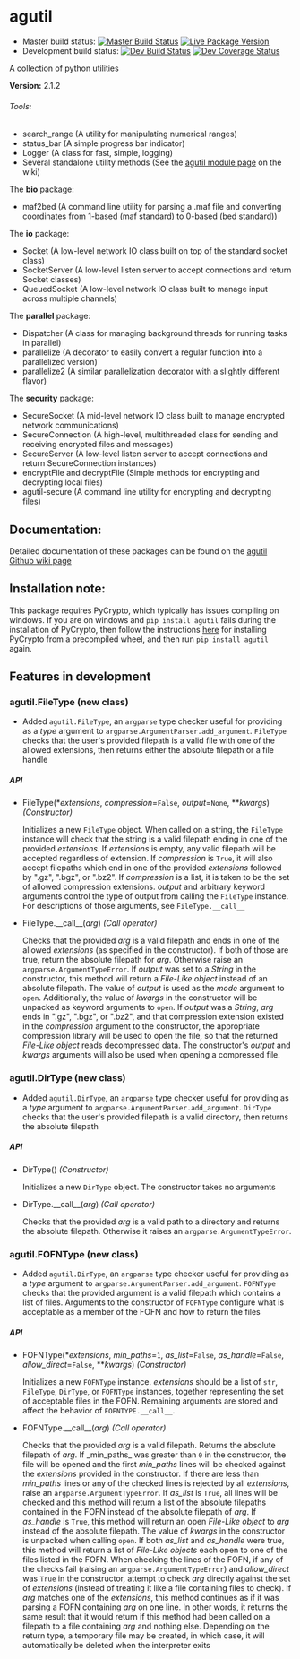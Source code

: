 # agutil
* Master build status: [![Master Build Status](https://travis-ci.org/agraubert/agutil.svg?branch=master)](https://travis-ci.org/agraubert/agutil) [![Live Package Version](https://img.shields.io/pypi/v/agutil.svg)](https://pypi.python.org/pypi/agutil)
* Development build status: [![Dev Build Status](https://travis-ci.org/agraubert/agutil.svg?branch=dev)](https://travis-ci.org/agraubert/agutil) [![Dev Coverage Status](https://coveralls.io/repos/github/agraubert/agutil/badge.svg?branch=dev)](https://coveralls.io/github/agraubert/agutil?branch=dev)

A collection of python utilities

__Version:__ 2.1.2

###### Tools:
* search_range (A utility for manipulating numerical ranges)
* status_bar (A simple progress bar indicator)
* Logger (A class for fast, simple, logging)
* Several standalone utility methods (See the [agutil module page](https://github.com/agraubert/agutil/wiki/agutil-%28main-module%29) on the wiki)

The __bio__ package:

* maf2bed (A command line utility for parsing a .maf file and converting coordinates from 1-based (maf standard) to 0-based (bed standard))

The __io__ package:

* Socket (A low-level network IO class built on top of the standard socket class)
* SocketServer (A low-level listen server to accept connections and return Socket classes)
* QueuedSocket (A low-level network IO class built to manage input across multiple channels)

The __parallel__ package:

* Dispatcher (A class for managing background threads for running tasks in parallel)
* parallelize (A decorator to easily convert a regular function into a parallelized version)
* parallelize2 (A similar parallelization decorator with a slightly different flavor)

The __security__ package:

* SecureSocket (A mid-level network IO class built to manage encrypted network communications)
* SecureConnection (A high-level, multithreaded class for sending and receiving encrypted files and messages)
* SecureServer (A low-level listen server to accept connections and return SecureConnection instances)
* encryptFile and decryptFile (Simple methods for encrypting and decrypting local files)
* agutil-secure (A command line utility for encrypting and decrypting files)

## Documentation:
Detailed documentation of these packages can be found on the [agutil Github wiki page](https://github.com/agraubert/agutil/wiki)

## Installation note:
This package requires PyCrypto, which typically has issues compiling on windows.  If you are on windows and `pip install agutil` fails during the installation of PyCrypto, then follow the instructions [here](https://github.com/sfbahr/PyCrypto-Wheels) for installing PyCrypto from a precompiled wheel, and then run `pip install agutil` again.

## Features in development

### agutil.FileType (new class)
* Added `agutil.FileType`, an `argparse` type checker useful for providing as a _type_ argument
to `argparse.ArgumentParser.add_argument`. `FileType` checks that the user's provided
filepath is a valid file with one of the allowed extensions, then returns either
the absolute filepath or a file handle

##### API

* FileType(\*_extensions_, _compression_=`False`, _output_=`None`, \*\*_kwargs_) _(Constructor)_

  Initializes a new `FileType` object. When called on a string, the `FileType` instance
  will check that the string is a valid filepath ending in one of the provided _extensions_.
  If _extensions_ is empty, any valid filepath will be accepted regardless of extension.
  If _compression_ is `True`,
  it will also accept filepaths which end in one of the provided _extensions_ followed
  by ".gz", ".bgz", or ".bz2". If _compression_ is a list, it is taken to be the
  set of allowed compression extensions. _output_ and arbitrary keyword arguments
  control the type of output from calling the `FileType` instance. For descriptions
  of those arguments, see `FileType.__call__`

* FileType.\_\_call\_\_(_arg_) _(Call operator)_

  Checks that the provided _arg_ is a valid filepath and ends in one of the allowed
  _extensions_ (as specified in the constructor). If both of those are true, return
  the absolute filepath for _arg_. Otherwise raise an `argparse.ArgumentTypeError`.
  If _output_ was set to a _String_ in the constructor, this method will return
  a _File-Like object_ instead of an absolute filepath. The value of _output_ is
  used as the _mode_ argument to `open`. Additionally, the value of _kwargs_ in
  the constructor will be unpacked as keyword arguments to `open`.
  If _output_ was a _String_, _arg_ ends in ".gz", ".bgz", or ".bz2", and that
  compression extension existed in the _compression_ argument to the constructor,
  the appropriate compression library will be used to open the file, so that the
  returned _File-Like object_ reads decompressed data. The constructor's _output_
  and _kwargs_ arguments will also be used when opening a compressed file.

### agutil.DirType (new class)
* Added `agutil.DirType`, an `argparse` type checker useful for providing as a _type_ argument
to `argparse.ArgumentParser.add_argument`. `DirType` checks that the user's provided
filepath is a valid directory, then returns the absolute filepath


##### API

* DirType() _(Constructor)_

  Initializes a new `DirType` object. The constructor takes no arguments

* DirType.\_\_call\_\_(_arg_) _(Call operator)_

  Checks that the provided _arg_ is a valid path to a directory and returns the
  absolute filepath. Otherwise it raises an `argparse.ArgumentTypeError`.

### agutil.FOFNType (new class)
* Added `agutil.DirType`, an `argparse` type checker useful for providing as a _type_ argument
to `argparse.ArgumentParser.add_argument`. `FOFNType` checks that the provided argument
is a valid filepath which contains a list of files. Arguments to the constructor
of `FOFNType` configure what is acceptable as a member of the FOFN and how to return
the files

##### API

* FOFNType(\*_extensions_, _min\_paths_=`1`, _as\_list_=`False`, _as\_handle_=`False`, _allow\_direct_=`False`, \*\*_kwargs_) _(Constructor)_

  Initializes a new `FOFNType` instance. _extensions_ should be a list of `str`,
  `FileType`, `DirType`, or `FOFNType` instances, together representing the set
  of acceptable files in the FOFN. Remaining arguments are stored and affect the
  behavior of `FOFNTYPE.__call__`.

* FOFNType.\_\_call\_\_(_arg_) _(Call operator)_

  Checks that the provided _arg_ is a valid filepath. Returns the absolute filepath
  of _arg_.
  If _min\_paths\_ was greater than `0` in the constructor, the file will be opened
  and the first _min\_paths_ lines will be checked against the _extensions_ provided
  in the constructor. If there are less than _min\_paths_ lines or any of the checked
  lines is rejected by all _extensions_, raise an `argparse.ArgumentTypeError`.
  If _as\_list_ is `True`, all lines will be checked and this method will return
  a list of the absolute filepaths contained in the FOFN instead of the absolute
  filepath of _arg_. If _as\_handle_ is `True`, this method will return an open
  _File-Like object_ to _arg_ instead of the absolute filepath. The value of _kwargs_
  in the constructor is unpacked when calling `open`. If both _as\_list_ and _as\_handle_
  were true, this method will return a list of _File-Like objects_ each open to
  one of the files listed in the FOFN. When checking the lines of the FOFN, if
  any of the checks fail (raising an `argparse.ArgumentTypeError`) and _allow\_direct_
  was `True` in the constructor, attempt to check _arg_ directly against the set
  of _extensions_ (instead of treating it like a file containing files to check).
  If _arg_ matches one of the _extensions_, this method continues as if it was parsing
  a FOFN containing _arg_ on one line. In other words, it returns the same result
  that it would return if this method had been called on a filepath to a file
  containing _arg_ and nothing else. Depending on the return type, a temporary
  file may be created, in which case, it will automatically be deleted when the
  interpreter exits
